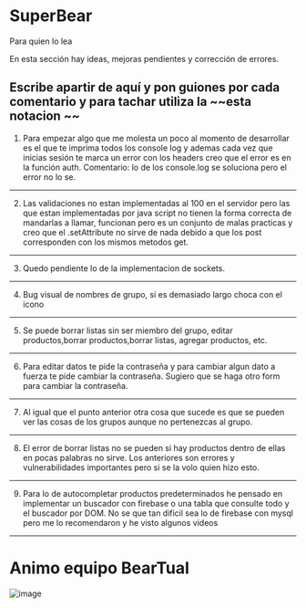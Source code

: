# SuperBear
Para quien lo lea

En esta sección hay ideas, mejoras pendientes y corrección de errores.

**Escribe apartir de aquí y pon guiones por cada comentario** y para tachar utiliza la ~~esta notacion ~~
-----------------------------------------------------------------------------------------------------------------------------------------------------------------------

1. Para empezar algo que me molesta un poco al momento de desarrollar es el que te imprima todos los console log y ademas cada vez que inicias sesión te marca un error con los headers creo que el error es en la función auth. Comentario: lo de los console.log se soluciona pero el error no lo se.
 
-----------------------------------------------------------------------------------------------------------------------------------------------------------------------

2. Las validaciones no estan implementadas al 100 en el servidor pero las que estan implementadas por java script no tienen la forma correcta de mandarlas a llamar, funcionan pero es un conjunto de malas practicas y creo que el .setAttribute no sirve de nada debido a que los post corresponden con los mismos metodos get.

-----------------------------------------------------------------------------------------------------------------------------------------------------------------------

3. Quedo pendiente lo de la implementacion de sockets.

-----------------------------------------------------------------------------------------------------------------------------------------------------------------------

4. Bug visual de nombres de grupo, si es demasiado largo choca con el icono

-----------------------------------------------------------------------------------------------------------------------------------------------------------------------

5. Se puede borrar listas sin ser miembro del grupo, editar productos,borrar productos,borrar listas, agregar productos, etc.

-----------------------------------------------------------------------------------------------------------------------------------------------------------------------

6. Para editar datos te pide la contraseña y para cambiar algun dato a fuerza te pide cambiar la contraseña. Sugiero que se haga otro form para cambiar la contraseña.

-----------------------------------------------------------------------------------------------------------------------------------------------------------------------

7. Al igual que el punto anterior otra cosa que sucede es que se pueden ver las cosas de los grupos aunque no pertenezcas al grupo.

-----------------------------------------------------------------------------------------------------------------------------------------------------------------------

8. El error de borrar listas no se pueden si hay productos dentro de ellas en pocas palabras no sirve. Los anteriores son errores y vulnerabilidades importantes pero si se la volo quien hizo esto.
-----------------------------------------------------------------------------------------------------------------------------------------------------------------------

9. Para lo de autocompletar productos predeterminados he pensado en implementar un buscador con firebase o una tabla que consulte todo y el buscador por DOM. No se que tan dificil sea lo de firebase con mysql pero me lo recomendaron y he visto algunos videos

-----------------------------------------------------------------------------------------------------------------------------------------------------------------------
# Animo equipo BearTual
![image](https://user-images.githubusercontent.com/65563395/145501935-848250bb-c7ee-4b15-85e8-81de79a651b4.png)

